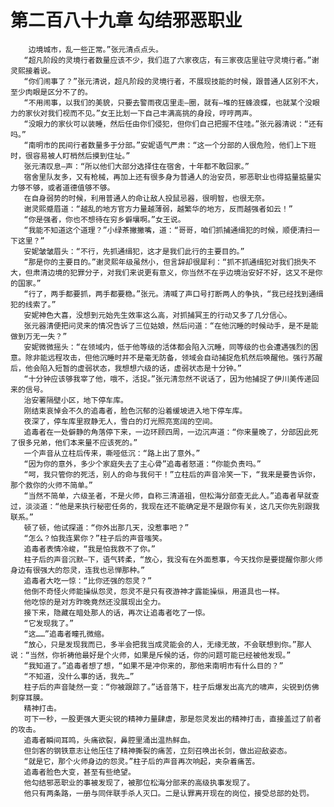 # 第二百八十九章 勾结邪恶职业
        边境城市，乱一些正常。”张元清点点头。
       “超凡阶段的灵境行者数量应该不少，我们逛了六家夜店，有三家夜店里驻守灵境行者。”谢灵熙接着说。
       “你们闹事了？”张元清说，超凡阶段的灵境行者，不展现技能的时候，跟普通人区别不大，至少肉眼是区分不了的。
       “不用闹事，以我们的美貌，只要去警雨夜店里走—圈，就有—堆的狂蜂浪蝶，也就某个没眼力的家伙对我们视而不见。”女王比划一下自己丰满高挑的身段，哼哼两声。
       “没眼力的家伙可以装睡，然后任由你们侵犯，但你们自己把握不住哇。”张元器清说：“还有吗。”
       “南明市的民间行者数量多于分部。”安妮语气严肃：“这一个分部的人很危险，他们上下班时，很容易被人盯梢然后摸到住址。”
       张元清叹息—声：“所以他们大部分选择住在宿舍，十年都不敢回家。”
       宿舍里队友多，又有枪械，再加上还有很多身为普通人的治安员，邪恶职业也得掂量掂量实力够不够，或者道德值够不够。
       在自身弱势的时候，利用普通人的命让敌人投鼠忌器，很明智，也很无奈。
       谢灵熙蹙眉道：“越乱的地方官方力量越薄弱，越繁华的地方，反而越强者如云！”
       “你是强者，你也不想待在穷乡僻壤啊。”女王说。
       “我能不知道这个道理？”小绿茶撇撇嘴，道：“哥哥，咱们抓捕通缉犯的时候，顺便清扫一下这里？”
       安妮皱皱眉头：“不行，先抓通缉犯，这才是我们此行的主要目的。”
       “那是你的主要目的。”谢灵熙年级虽然小，但言辞却很犀利：“抓不抓通缉犯对我们损失不大，但肃清边境的犯罪分子，对我们来说更有意义，你当然不在乎边境治安好不好，这又不是你的国家。”
       “行了，两手都要抓，两手都要稳。”张元。清喊了声口号打断两人的争执，“我已经找到通缉犯的线索了。”
       安妮神色大喜，没想到元始先生效率这么高，对抓捕冥王的行动又多了几分信心。
       张元器清便把问灵来的情况告诉了三位姑娘，然后问道：“在他沉睡的时候动手，是不是能做到万无一失？”
       安妮微微摇头：“在领域内，低于他等级的活体都会陷入沉睡，同等级的也会遭遇强烈的困意。除非能远程攻击，但他沉睡时并不是毫无防备，领域会自动捕捉危机然后唤醒他。强行苏醒后，他会陷入短暂的虚弱状态，我想想六级的话，虚弱状态是十分钟。”
       “十分钟应该够我宰了他，哦不，活捉。”张元清忽然不说话了，因为他捕捉了伊川美传递回来的信号。
       治安署隔壁小区，地下停车库。
       刚结束哀悼会不久的追毒者，脸色沉郁的沿着缓坡进入地下停车库。
       夜深了，停车库里寂静无人，雪白的灯光照亮宽阔的空间。
       追毒者在一处僻静的角落停下来，一边环顾四周，一边沉声道：“你来量晚了，分部因此死了很多兄弟，他们本来量不应该死的。”
       一个声音从立柱后传来，嘶哑低沉：“路上出了意外。”
       “因为你的意外，多少个家庭失去了主心骨”追毒者怒道：“你能负责吗。”
       “呵，我只管你的死活，别人的命与我何干！”立柱后的声音冷笑一下，“我来是要告诉你，那个救你的火师不简单。”
       “当然不简单，六级圣者，不是火师，自称三清道祖，但松海分部查无此人。”追毒者早就查过，淡淡道：“他是来执行秘密任务的，我现在还不能确定是不是跟你有关，这几天你先别跟我联系。”
       顿了顿，他试探道：“你外出那几天，没惹事吧？”
       “怎么？怕我连累你？”柱子后的声音嗤笑。
       追毒者表情冷峻，“我是怕我救不了你。”
       柱子后的声音沉默—下，语气转柔，“放心，我没有在外面惹事，今天找你是要提醒你那火师身边有很强大的怨灵，连我也忌惮那种。”
       追毒者大吃一惊：“比你还强的怨灵？”
       他倒不奇怪火师能操纵怨灵，怨灵不是只有夜游神才露能操纵，用道具也一样。
       他吃惊的是对方昨晚竟然还没展现出全力。
       接下来，隐藏在暗处那人的话，再次让追毒者吃了一惊。
       “它发现我了。”
       “这……”追毒者瞳孔微缩。
       “放心，只是发现我而已，多半会把我当成灵能会的人，无缘无故，不会联想到你。”那人说：“当然，你祈祷他最好是个火师，如果是斥候的话，你的问题可能已经被他发现。”
       “我知道了。”追毒者想了想，“如果不是冲你来的，那他来南明市有什么目的？”
       “不知道，没什么事的话，我先…”
       柱子后的声音陡然一变：“你被跟踪了。”话音落下，柱子后爆发出高亢的啸声，尖锐到仿佛刺穿耳膜。
       精神打击。
       可下一秒，一股更强大更尖锐的精神力量肆虐，那是怨灵发出的精神打击，直接盖过了前者的攻击。
       追毒者瞬间耳鸣，头痛欲裂，鼻腔里涌出温热鲜血。
       但剑客的钢铁意志让他压住了精神撕裂的痛苦，立刻召唤出长剑，做出迎敌姿态。
       “就是它，那个火师身边的怨灵。”柱子后的声音再次响起，夹杂着痛苦。
       追毒者脸色大变，甚至有些绝望。
       他勾结邪恶职业的事被发现了，被那位松海分部来的高级执事发现了。
       他只有两条路，一册与同伴联手杀人灭口。二是认罪离开现在的岗位，接受总部的处罚。
